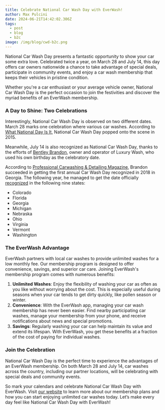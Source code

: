 ```yaml
---
title: Celebrate National Car Wash Day with EverWash!
author: Max Pulcini
date: 2024-06-21T14:42:02.306Z
tags:
  - post
  - blog
  - b2c
image: /img/blog/cwd-b2c.png
---
```

National Car Wash Day presents a fantastic opportunity to show your car some extra love. Celebrated twice a year, on March 28 and July 14, this day offers car owners nationwide a chance to take advantage of special deals, participate in community events, and enjoy a car wash membership that keeps their vehicles in pristine condition.

Whether you're a car enthusiast or your average vehicle owner, National Car Wash Day is the perfect occasion to join the festivities and discover the myriad benefits of an EverWash membership.

### A Day to Shine: Two Celebrations

Interestingly, National Car Wash Day is observed on two different dates. March 28 marks one celebration where various car washes. According to [What National Day Is It](https://whatnationaldayisit.com/day/Car-Wash/), National Car Wash Day popped onto the scene in 2015. 

Meanwhile, July 14 is also recognized as National Car Wash Day, thanks to the efforts of [Bentley Brandon](https://www.instagram.com/bentley_brandon/?hl=en), owner and operator of Luxury Wash, who used his own birthday as the celebratory date. 

According to [Professional Carwashing & Detailing Magazine](https://www.carwash.com/market-focus-car-wash-day-set-july-14th/), Brandon succeeded in getting the first annual Car Wash Day recognized in 2018 in Georgia. The following year, he managed to get the date officially [recognized](https://www.carwash.com/market-focus-car-wash-day-set-july-14th/) in the following nine states:

* Colorado 
* Florida
* Georgia
* Michigan
* Nebraska 
* Ohio
* Virginia
* Vermont
* Washington

### The EverWash Advantage

EverWash partners with local car washes to provide unlimited washes for a low monthly fee. Our membership program is designed to offer convenience, savings, and superior car care. Joining EverWash's membership program comes with numerous benefits:

1. **Unlimited Washes**: Enjoy the flexibility of washing your car as often as you like without worrying about the cost. This is especially useful during seasons when your car tends to get dirty quickly, like pollen season or winter.
2. **Convenience**: With the EverWash app, managing your car wash membership has never been easier. Find nearby participating car washes, manage your membership from your phone, and receive notifications about news and special promotions.
3. **Savings**: Regularly washing your car can help maintain its value and extend its lifespan. With EverWash, you get these benefits at a fraction of the cost of paying for individual washes.

### Join the Celebration

National Car Wash Day is the perfect time to experience the advantages of an EverWash membership. On both March 28 and July 14, car washes across the country, including our partner locations, will be celebrating with special deals and community events. 

So mark your calendars and celebrate National Car Wash Day with EverWash. Visit [our website](https://www.everwash.com/members) to learn more about our membership plans and how you can start enjoying unlimited car washes today. Let’s make every day feel like National Car Wash Day with EverWash!